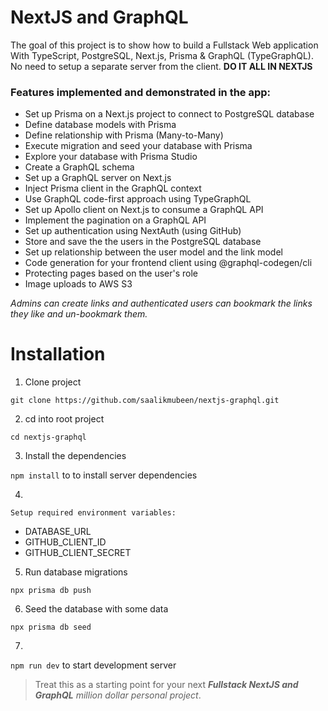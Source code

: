 # NextJS and GraphQL

The goal of this project is to show how to build a Fullstack Web application With TypeScript, PostgreSQL, Next.js, Prisma & GraphQL (TypeGraphQL). 
No need to setup a separate server from the client. **DO IT ALL IN NEXTJS**



### Features implemented and demonstrated in the app:
* Set up Prisma on a Next.js project to connect to PostgreSQL database
* Define database models with Prisma
* Define relationship with Prisma (Many-to-Many)
* Execute migration and seed your database with Prisma
* Explore your database with Prisma Studio
* Create a GraphQL schema
* Set up a GraphQL server on Next.js
* Inject Prisma client in the GraphQL context
* Use GraphQL code-first approach using TypeGraphQL
* Set up Apollo client on Next.js to consume a GraphQL API
* Implement the pagination on a GraphQL API
* Set up authentication using NextAuth (using GitHub)
* Store and save the the users in the PostgreSQL database
* Set up relationship between the user model and the link model
* Code generation for your frontend client using @graphql-codegen/cli
* Protecting pages based on the user's role
* Image uploads to AWS S3


_Admins can create links and authenticated users can bookmark the links they like and un-bookmark them._


# Installation

1. Clone project

```
git clone https://github.com/saalikmubeen/nextjs-graphql.git
```

2. cd into root project

`cd nextjs-graphql`

3. Install the dependencies

`npm install` to to install server dependencies

4. 

`Setup required environment variables:` 
 
- DATABASE_URL
- GITHUB_CLIENT_ID
- GITHUB_CLIENT_SECRET

5. Run database migrations

`npx prisma db push`

6. Seed the database with some data

`npx prisma db seed`

7. 

`npm run dev` to start development server


> Treat this as a starting point for your next _**Fullstack NextJS and GraphQL** million dollar personal project_.
